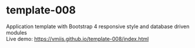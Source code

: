 # template-008

Application template with Bootstrap 4 responsive style and database driven modules  
Live demo: https://vmiis.github.io/template-008/index.html
